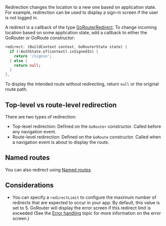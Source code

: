 Redirection changes the location to a new one based on application state. For
example, redirection can be used to display a sign-in screen if the user is not
logged in.

A redirect is a callback of the type
[GoRouterRedirect](https://pub.dev/documentation/go_router/latest/go_router/GoRouterRedirect.html).
To change incoming location based on some application state, add a callback to
either the GoRouter or GoRoute constructor:

```dart
redirect: (BuildContext context, GoRouterState state) {
  if (!AuthState.of(context).isSignedIn) {
    return '/signin';
  } else {
    return null;
  }
},
```

To display the intended route without redirecting, return `null` or the original
route path.

## Top-level vs route-level redirection

There are two types of redirection:

- Top-level redirection: Defined on the `GoRouter` constructor. Called before
  any navigation event.
- Route-level redirection: Defined on the `GoRoute`
  constructor. Called when a navigation event is about to display the route.

## Named routes

You can also redirect using [Named routes].

## Considerations

- You can specify a `redirectLimit` to configure the maximum number of redirects
  that are expected to occur in your app. By default, this value is set to 5.
  GoRouter will display the error screen if this redirect limit is exceeded (See
  the [Error handling][] topic for more information on the error screen.)

[Named routes]: https://pub.dev/documentation/go_router/latest/topics/Named%20routes-topic.html
[Error handling]: https://pub.dev/documentation/go_router/topics/Error%20handling-topic.html
